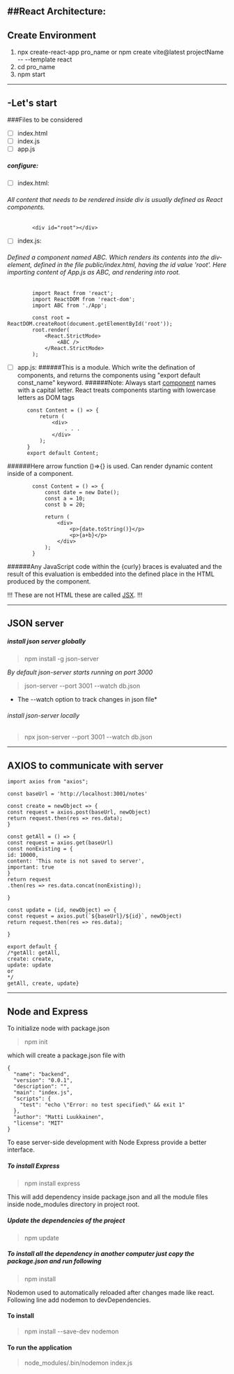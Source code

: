 ##React Architecture:
----------------------------------
Create Environment
----------------------------------
1. npx create-react-app pro_name
   or
   npm create vite@latest projectName -- --template react
2. cd pro_name
3. npm start
----------------------------------
-Let's start
----------------------------------
###Files to be considered
-[ ] index.html
-[ ] index.js
-[ ] app.js
##### configure:
   -[ ] index.html: 
   ###### All content that needs to be rendered inside div is usually defined as React components.
   
            <div id="root"></div>
            
   -[ ] index.js: 
   ###### Defined a component named ABC. Which renders its contents into the div-element, defined in the file public/index.html, having the id value 'root'. Here importing content of App.js as ABC, and rendering into root.
                                          
            import React from 'react';
            import ReactDOM from 'react-dom';
            import ABC from './App';

            const root = ReactDOM.createRoot(document.getElementById('root'));
            root.render(
                <React.StrictMode>
                    <ABC />
                </React.StrictMode>
            );
            
            
   -[ ] app.js: 
   ######This is a module. Which write the defination of components, and returns the components using "export default const_name" keyword. 
   ######Note: Always start <a href="https://reactjs.org/docs/components-and-props.html">component</a> names with a capital letter. React treats components starting with lowercase letters as DOM tags
 
            const Content = () => {
                return (
                    <div>
                        . . . 
                    </div>
                );
            }
            export default Content;
    
   ######Here arrow function ()=>{} is used. Can render dynamic content inside of a component.
   
            const Content = () => {
                const date = new Date();
                const a = 10;
                const b = 20;
                
                return (
                    <div>
                        <p>{date.toString()}</p>
                        <p>{a+b}</p>
                    </div>
                );
            }
            
   ######Any JavaScript code within the {curly} braces is evaluated and the result of this evaluation is embedded into the defined place in the HTML produced by the component.
   
   !!! These are not HTML these are called <a href="https://reactjs.org/docs/introducing-jsx.html">JSX</a>. !!!

-----------------------------
JSON server
-----------------------------
##### install json server globally

> npm install -g json-server

*By default json-server starts running on port 3000*

> json-server --port 3001 --watch db.json
 
* The --watch option to track changes in json file*

###### install json-server locally

> npx json-server --port 3001 --watch db.json

---------------------------------
AXIOS to communicate with server
---------------------------------
````
import axios from "axios";

const baseUrl = 'http://localhost:3001/notes'

const create = newObject => {
const request = axios.post(baseUrl, newObject)
return request.then(res => res.data);
}

const getAll = () => {
const request = axios.get(baseUrl)
const nonExisting = {
id: 10000,
content: 'This note is not saved to server',
important: true
}
return request
.then(res => res.data.concat(nonExisting));

}

const update = (id, newObject) => {
const request = axios.put(`${baseUrl}/${id}`, newObject)
return request.then(res => res.data);

}

export default {
/*getAll: getAll,
create: create,
update: update
or
*/
getAll, create, update}
````

-------------------------
Node and Express
-------------------------
To initialize node with package.json
> npm init

which will create a package.json file with
```
{
  "name": "backend",
  "version": "0.0.1",
  "description": "",
  "main": "index.js",
  "scripts": {
    "test": "echo \"Error: no test specified\" && exit 1"
  },
  "author": "Matti Luukkainen",
  "license": "MIT"
}
```
To ease server-side development with Node Express provide a better interface.
##### To install Express
> npm install express

This will add dependency inside package.json and all the module files inside node_modules directory in project root.

##### Update the dependencies of the project
> npm update

##### To install all the dependency in another computer just copy the package.json and run following
> npm install

Nodemon used to automatically reloaded after changes made like react. Following line add nodemon to devDependencies.
#### To install
> npm install --save-dev nodemon
#### To run the application
> node_modules/.bin/nodemon index.js